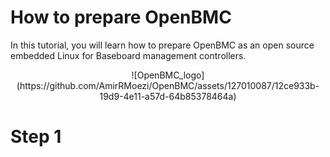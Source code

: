 # How to prepare OpenBMC
In this tutorial, you will learn how to prepare OpenBMC as an open source embedded Linux for Baseboard management controllers.
<p align="center">
![OpenBMC_logo](https://github.com/AmirRMoezi/OpenBMC/assets/127010087/12ce933b-19d9-4e11-a57d-64b85378464a)
</p>

# Step 1
